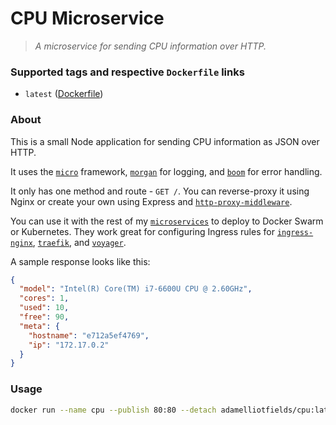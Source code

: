 # CPU Microservice
> _A microservice for sending CPU information over HTTP._

### Supported tags and respective `Dockerfile` links
  - `latest` ([Dockerfile](https://github.com/adamelliotfields/microservices/blob/master/packages/cpu/Dockerfile))

### About

This is a small Node application for sending CPU information as JSON over HTTP.

It uses the [`micro`](https://github.com/zeit/micro) framework, [`morgan`](https://github.com/expressjs/morgan)
for logging, and [`boom`](https://github.com/hapijs/boom) for error handling.

It only has one method and route - `GET /`. You can reverse-proxy it using Nginx or create your own
using Express and [`http-proxy-middleware`](https://github.com/chimurai/http-proxy-middleware).

You can use it with the rest of my [`microservices`](https://github.com/adamelliotfields/microservices)
to deploy to Docker Swarm or Kubernetes. They work great for configuring Ingress rules for
[`ingress-nginx`](https://github.com/kubernetes/ingress-nginx), [`traefik`](https://github.com/containous/traefik),
and [`voyager`](https://github.com/appscode/voyager).

A sample response looks like this:

```json
{
  "model": "Intel(R) Core(TM) i7-6600U CPU @ 2.60GHz",
  "cores": 1,
  "used": 10,
  "free": 90,
  "meta": {
    "hostname": "e712a5ef4769",
    "ip": "172.17.0.2"
  }
}
```

### Usage

```bash
docker run --name cpu --publish 80:80 --detach adamelliotfields/cpu:latest
```
